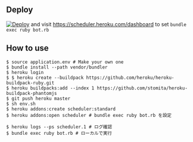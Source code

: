## Deploy

[![Deploy](https://www.herokucdn.com/deploy/button.svg)](https://heroku.com/deploy)
and visit https://scheduler.heroku.com/dashboard to set `bundle exec ruby bot.rb`


## How to use

```
$ source application.env # Make your own one
$ bundle install --path vendor/bundler
$ heroku login
$ $ heroku create --buildpack https://github.com/heroku/heroku-buildpack-ruby.git
$ heroku buildpacks:add --index 1 https://github.com/stomita/heroku-buildpack-phantomjs
$ git push heroku master
$ sh env.sh
$ heroku addons:create scheduler:standard
$ heroku addons:open scheduler # bundle exec ruby bot.rb を設定
```
```
$ heroku logs --ps scheduler.1 # ログ確認
$ bundle exec ruby bot.rb # ローカルで実行
```


